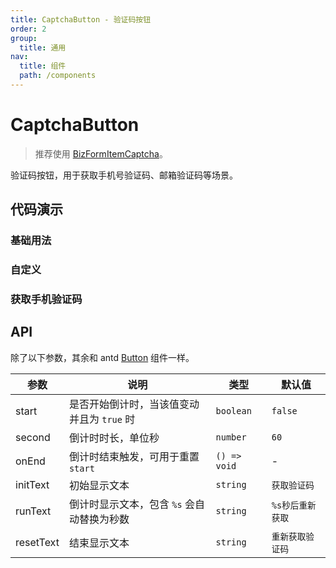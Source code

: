```yaml
---
title: CaptchaButton - 验证码按钮
order: 2
group:
  title: 通用
nav:
  title: 组件
  path: /components
---
```


# CaptchaButton

> 推荐使用 [BizFormItemCaptcha](/components/item#captcha)。

验证码按钮，用于获取手机号验证码、邮箱验证码等场景。

## 代码演示

### 基础用法

<code src="./demos/Demo1.tsx"></code>

### 自定义

<code src="./demos/Demo2.tsx"></code>

### 获取手机验证码

<code src="./demos/Demo3.tsx"></code>

## API

除了以下参数，其余和 antd [Button](https://ant.design/components/button-cn/) 组件一样。

| 参数      | 说明                                       | 类型         | 默认值           |
| --------- | ------------------------------------------ | ------------ | ---------------- |
| start     | 是否开始倒计时，当该值变动并且为 `true` 时 | `boolean`    | `false`          |
| second    | 倒计时时长，单位秒                         | `number`     | `60`             |
| onEnd     | 倒计时结束触发，可用于重置 `start`         | `() => void` | -                |
| initText  | 初始显示文本                               | `string`     | `获取验证码`     |
| runText   | 倒计时显示文本，包含 `%s` 会自动替换为秒数 | `string`     | `%s秒后重新获取` |
| resetText | 结束显示文本                               | `string`     | `重新获取验证码` |
